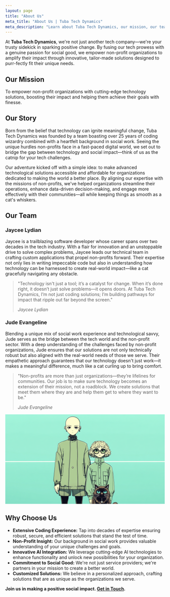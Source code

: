 ```yaml
---
layout: page
title: "About Us"
meta_title: "About Us | Tuba Tech Dynamics"
meta_description: "Learn about Tuba Tech Dynamics, our mission, our team, and why we're passionate about empowering non-profit organizations with innovative technology solutions."
---
```


At **Tuba Tech Dynamics**, we're not just another tech company—we're your trusty sidekick in sparking positive change. By fusing our tech prowess with a genuine passion for social good, we empower non-profit organizations to amplify their impact through innovative, tailor-made solutions designed to purr-fectly fit their unique needs.

## Our Mission

To empower non-profit organizations with cutting-edge technology solutions, boosting their impact and helping them achieve their goals with finesse.

## Our Story

Born from the belief that technology can ignite meaningful change, Tuba Tech Dynamics was founded by a team boasting over 25 years of coding wizardry combined with a heartfelt background in social work. Seeing the unique hurdles non-profits face in a fast-paced digital world, we set out to bridge the gap between technology and social impact—think of us as the catnip for your tech challenges.

Our adventure kicked off with a simple idea: to make advanced technological solutions accessible and affordable for organizations dedicated to making the world a better place. By aligning our expertise with the missions of non-profits, we've helped organizations streamline their operations, enhance data-driven decision-making, and engage more effectively with their communities—all while keeping things as smooth as a cat's whiskers.

## Our Team

### Jaycee Lydian

Jaycee is a trailblazing software developer whose career spans over two decades in the tech industry. With a flair for innovation and an unstoppable drive to solve complex problems, Jaycee leads our technical team in crafting custom applications that propel non-profits forward. Their expertise not only lies in writing impeccable code but also in understanding how technology can be harnessed to create real-world impact—like a cat gracefully navigating any obstacle.

> "Technology isn't just a tool; it’s a catalyst for change. When it’s done right, it doesn’t just solve problems—it opens doors. At Tuba Tech Dynamics, I’m not just coding solutions; I’m building pathways for impact that ripple out far beyond the screen."
>
> <cite>Jaycee Lydian</cite>

### Jude Evangeline

Blending a unique mix of social work experience and technological savvy, Jude serves as the bridge between the tech world and the non-profit sector. With a deep understanding of the challenges faced by non-profit organizations, Jude ensures that our solutions are not only technically robust but also aligned with the real-world needs of those we serve. Their empathetic approach guarantees that our technology doesn't just work—it makes a meaningful difference, much like a cat curling up to bring comfort.

> "Non-profits are more than just organizations—they’re lifelines for communities. Our job is to make sure technology becomes an extension of their mission, not a roadblock. We create solutions that meet them where they are and help them get to where they want to be."
>
> <cite>Jude Evangeline</cite>

![A professional photograph of Jaycee and Jude standing together in an office environment, smiling and approachable.](assets/images/team.png)

## Why Choose Us

- **Extensive Coding Experience:** Tap into decades of expertise ensuring robust, secure, and efficient solutions that stand the test of time.
- **Non-Profit Insight:** Our background in social work provides valuable understanding of your unique challenges and goals.
- **Innovative AI Integration:** We leverage cutting-edge AI technologies to enhance functionality and unlock new possibilities for your organization.
- **Commitment to Social Good:** We're not just service providers; we're partners in your mission to create a better world.
- **Customized Solutions:** We believe in a personalized approach, crafting solutions that are as unique as the organizations we serve.

**Join us in making a positive social impact. [Get in Touch](/contact).**
